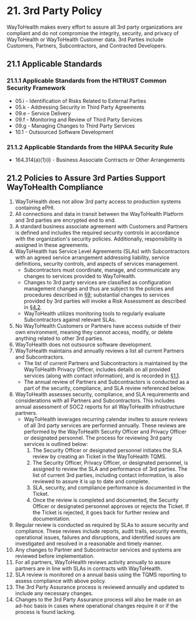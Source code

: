 # 21. 3rd Party Policy

WayToHealth makes every effort to assure all 3rd party organizations are compliant and do not compromise the integrity, security, and privacy of WayToHealth or WayToHealth Customer data. 3rd Parties include Customers, Partners, Subcontractors, and Contracted Developers.

## 21.1 Applicable Standards

### 21.1.1 Applicable Standards from the HITRUST Common Security Framework

*  05.i - Identification of Risks Related to External Parties
*  05.k - Addressing Security in Third Party Agreements
*  09.e - Service Delivery
*  09.f - Monitoring and Review of Third Party Services
*  09.g - Managing Changes to Third Party Services
*  10.1 - Outsourced Software Development

### 21.1.2 Applicable Standards from the HIPAA Security Rule

* 164.314(a)(1)(i) - Business Associate Contracts or Other Arrangements

## 21.2 Policies to Assure 3rd Parties Support WayToHealth Compliance

1. WayToHealth does not allow 3rd party access to production systems containing ePHI.
2. All connections and data in transit between the WayToHealth Platform and 3rd parties are encrypted end to end.
3. A standard business associate agreement with Customers and Partners is defined and includes the required security controls in accordance with the organization's security policies. Additionally, responsibility is assigned in these agreements.
4. WayToHealth has Service Level Agreements (SLAs) with Subcontractors with an agreed service arrangement addressing liability, service definitions, security controls, and aspects of services management.
   * Subcontractors must coordinate, manage, and communicate any changes to services provided to WayToHealth.
   * Changes to 3rd party services are classified as configuration management changes and thus are subject to the policies and procedures described in [§9](#9-configuration-management-policy); substantial changes to services provided by 3rd parties will invoke a Risk Assessment as described in [§4.2](#4-2-risk-management-policies).
   * WayToHealth utilizes monitoring tools to regularly evaluate Subcontractors against relevant SLAs.
5. No WayToHealth Customers or Partners have access outside of their own environment, meaning they cannot access, modify, or delete anything related to other 3rd parties.
6. WayToHealth does not outsource software development.
7. WayToHealth maintains and annually reviews a list all current Partners and Subcontractors.
   * The list of current Partners and Subcontractors is maintained by the WayToHealth Privacy Officer, includes details on all provided services (along with contact information), and is recorded in [§1.1](#1-1-waytohealth-organizational-concepts).
   * The annual review of Partners and Subcontractors is conducted as a part of the security, compliance, and SLA review referenced below.
8. WayToHealth assesses security, compliance, and SLA requirements and considerations with all Partners and Subcontractors. This includes annual assessment of SOC2 reports for all WayToHealth infrastructure partners.
   * WayToHealth leverages recurring calendar invites to assure reviews of all 3rd party services are performed annually. These reviews are performed by the WayToHealth Security Officer and Privacy Officer or designated personnel. The process for reviewing 3rd party services is outlined below:
     1. The Security Officer or designated personnel initiates the SLA review by creating an Ticket in the WayToHealth TQMS.
     2. The Security Officer, Privacy Officer, or designated personnel, is assigned to review the SLA and performance of 3rd parties. The list of current 3rd parties, including contact information, is also reviewed to assure it is up to date and complete.
     3. SLA, security, and compliance performance is documented in the Ticket.
     4. Once the review is completed and documented, the Security Officer or designated personnel approves or rejects the Ticket. If the Ticket is rejected, it goes back for further review and documentation.
9. Regular review is conducted as required by SLAs to assure security and compliance. These reviews include reports, audit trails, security events, operational issues, failures and disruptions, and identified issues are investigated and resolved in a reasonable and timely manner.
10. Any changes to Partner and Subcontractor services and systems are reviewed before implementation.
11. For all partners, WayToHealth reviews activity annually to assure partners are in line with SLAs in contracts with WayToHealth.
12. SLA review is monitored on a annual basis using the TQMS reporting to assess compliance with above policy.
13. The 3rd Party Assurance process is reviewed annually and updated to include any necessary changes.
14. Changes to the 3rd Party Assurance process will also be made on an ad-hoc basis in cases where operational changes require it or if the process is found lacking. 

